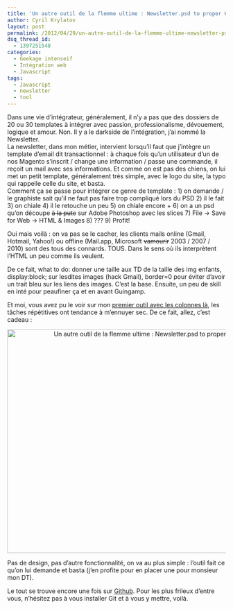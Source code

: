 ```yaml
---
title: 'Un autre outil de la flemme ultime : Newsletter.psd to proper HTML'
author: Cyril Krylatov
layout: post
permalink: /2012/04/29/un-autre-outil-de-la-flemme-ultime-newsletter-psd-to-proper-html/
dsq_thread_id:
  - 1397251548
categories:
  - Geekage intenseif
  - Intégration web
  - Javascript
tags:
  - Javascript
  - newsletter
  - tool
---
```

Dans une vie d&rsquo;intégrateur, généralement, il n&rsquo;y a pas que des dossiers de 20 ou 30 templates à intégrer avec passion, professionalisme, dévouement, logique et amour. Non. Il y a le darkside de l&rsquo;intégration, j&rsquo;ai nommé la Newsletter.  
La newsletter, dans mon métier, intervient lorsqu&rsquo;il faut que j&rsquo;intègre un template d&rsquo;email dit transactionnel : à chaque fois qu&rsquo;un utilisateur d&rsquo;un de nos Magento s&rsquo;inscrit / change une information / passe une commande, il reçoit un mail avec ses informations. Et comme on est pas des chiens, on lui met un petit template, généralement très simple, avec le logo du site, la typo qui rappelle celle du site, et basta.  
Comment ça se passe pour intégrer ce genre de template : 1) on demande / le graphiste sait qu&rsquo;il ne faut pas faire trop compliqué lors du PSD 2) il le fait 3) on chiale 4) il le retouche un peu 5) on chiale encore + 6) on a un psd qu&rsquo;on découpe <del datetime="2012-04-29T08:54:12+00:00">à la pute</del> sur Adobe Photoshop avec les slices 7) File -> Save for Web -> HTML & Images 8) ??? 9) Profit!

Oui mais voilà : on va pas se le cacher, les clients mails online (Gmail, Hotmail, Yahoo!) ou offline (Mail.app, Microsoft <del datetime="2012-04-29T08:54:12+00:00">vamourir</del> 2003 / 2007 / 2010) sont des tous des connards. TOUS. Dans le sens où ils interprètent l&rsquo;HTML un peu comme ils veulent.

De ce fait, what to do: donner une taille aux TD de la taille des img enfants, display:block; sur lesdites images (hack Gmail), border=0 pour éviter d&rsquo;avoir un trait bleu sur les liens des images. C&rsquo;est la base. Ensuite, un peu de skill en inté pour peaufiner ça et en avant Guingamp.

Et moi, vous avez pu le voir sur mon [premier outil avec les colonnes là][1], les tâches répétitives ont tendance à m&rsquo;ennuyer sec. De ce fait, allez, c&rsquo;est cadeau :

<p style="text-align:center;">
  <img src="http://blog.c-krylatov.com/wp-content/uploads/2012/04/psd2html.jpg" alt="Un autre outil de la flemme ultime : Newsletter.psd to proper HTML" title="Un autre outil de la flemme ultime : Newsletter.psd to proper HTML" width="640" height="516" />
</p>

Pas de design, pas d&rsquo;autre fonctionnalité, on va au plus simple : l&rsquo;outil fait ce qu&rsquo;on lui demande et basta (j&rsquo;en profite pour en placer une pour monsieur mon DT).

Le tout se trouve encore une fois sur [Github][2]. Pour les plus frileux d&rsquo;entre vous, n&rsquo;hésitez pas à vous installer Git et à vous y mettre, voilà.

 [1]: http://blog.c-krylatov.com/2012/04/07/loutil-de-la-flemme-ultime-convertir-des-pixels-en-pourcentage/
 [2]: https://github.com/DaPo/PSD2PROPERHTML